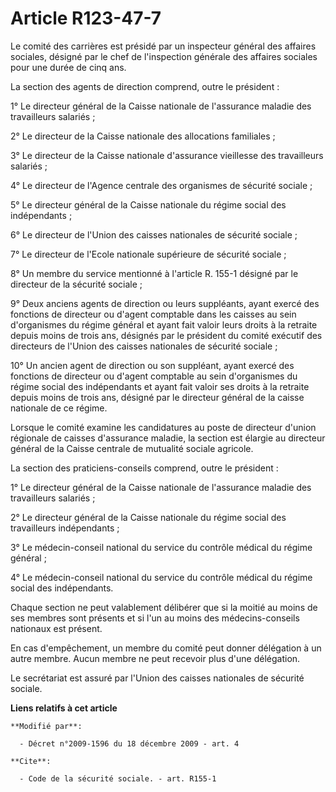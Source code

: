 # Article R123-47-7

Le comité des carrières est présidé par un inspecteur général des affaires sociales, désigné par le chef de l'inspection
générale des affaires sociales pour une durée de cinq ans.

La section des agents de direction comprend, outre le président :

1° Le directeur général de la Caisse nationale de l'assurance maladie des travailleurs salariés ;

2° Le directeur de la Caisse nationale des allocations familiales ;

3° Le directeur de la Caisse nationale d'assurance vieillesse des travailleurs salariés ;

4° Le directeur de l'Agence centrale des organismes de sécurité sociale ;

5° Le directeur général de la Caisse nationale du régime social des indépendants ;

6° Le directeur de l'Union des caisses nationales de sécurité sociale ;

7° Le directeur de l'Ecole nationale supérieure de sécurité sociale ;

8° Un membre du service mentionné à l'article R. 155-1 désigné par le directeur de la sécurité sociale ;

9° Deux anciens agents de direction ou leurs suppléants, ayant exercé des fonctions de directeur ou d'agent comptable dans
les caisses au sein d'organismes du régime général et ayant fait valoir leurs droits à la retraite depuis moins de trois ans,
désignés par le président du comité exécutif des directeurs de l'Union des caisses nationales de sécurité sociale ;

10° Un ancien agent de direction ou son suppléant, ayant exercé des fonctions de directeur ou d'agent comptable au sein
d'organismes du régime social des indépendants et ayant fait valoir ses droits à la retraite depuis moins de trois ans,
désigné par le directeur général de la caisse nationale de ce régime.

Lorsque le comité examine les candidatures au poste de directeur d'union régionale de caisses d'assurance maladie, la section
est élargie au directeur général de la Caisse centrale de mutualité sociale agricole.

La section des praticiens-conseils comprend, outre le président :

1° Le directeur général de la Caisse nationale de l'assurance maladie des travailleurs salariés ;

2° Le directeur général de la Caisse nationale du régime social des travailleurs indépendants ;

3° Le médecin-conseil national du service du contrôle médical du régime général ;

4° Le médecin-conseil national du service du contrôle médical du régime social des indépendants.

Chaque section ne peut valablement délibérer que si la moitié au moins de ses membres sont présents et si l'un au moins des
médecins-conseils nationaux est présent.

En cas d'empêchement, un membre du comité peut donner délégation à un autre membre. Aucun membre ne peut recevoir plus d'une
délégation.

Le secrétariat est assuré par l'Union des caisses nationales de sécurité sociale.

**Liens relatifs à cet article**

	**Modifié par**:

	  - Décret n°2009-1596 du 18 décembre 2009 - art. 4

	**Cite**:

	  - Code de la sécurité sociale. - art. R155-1
